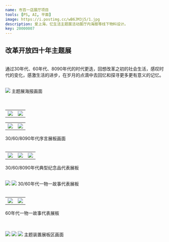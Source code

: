 ```yaml
---
name: 市百一店展厅项目
tools: [PS, AI, 平面]
image: https://i.postimg.cc/wB6JM3j5/1.jpg
description: 爱上海，忆生活主题展活动展厅内海报等线下物料设计。
key: 20000007
---
```


## 改革开放四十年主题展
<br />
通过30年代、60年代、8090年代的时代更迭，回想改革之初的社会生活，感叹时代的变化，感激生活的进步，在岁月的点滴中去回忆和探寻更多更有意义的记忆。
<br />
<br />

![](https://i.postimg.cc/BvQgymHG/2950x3095mm-02.jpg)
主题展海报画面
<br />
<br />
<br />

<table>
<tr>
<td><center><img src="https://i.postimg.cc/1t8KR4vC/2420x3300mm-20mm-02.jpg"></center></td>
<td><center><img src="https://i.postimg.cc/pdmZRqXb/30-2420x3300mm-20mm-02.jpg"></center></td>
</tr>
</table>

<table>
<tr>
<td><center><img src="https://i.postimg.cc/wvMm5PJ7/60-850x950mm-20mm-02.jpg"></center></td>
<td><center><img src="https://i.postimg.cc/pXzqnhR3/8090-1300x1350mm-20mm-40mm-02.jpg"></center></td>
</tr>
</table>  
30/60/8090年代序言展板画面  
<br />
<br />

<table>
<tr>
<td><center><img src="https://i.postimg.cc/4yhHq9WG/30-1200x2200mm-1300x2200mm-30mm-03.jpg"></center></td>
<td><center><img src="https://i.postimg.cc/8sQfSzY6/60-1200x2000mm-1300x2000mm-30mm-03.jpg"></center></td>
<td><center><img src="https://i.postimg.cc/nV63zYbv/8090-1200x2200mm-1300x2200mm-30mm-03.jpg"></center></td>
</tr>
</table>
30/60/8090年代典型纪念品代表展板
<br />
<br /> 

![](https://i.postimg.cc/VkGRx3wW/30-100-X100mm.jpg)
![](https://i.postimg.cc/sgDm03k2/60-400x400mm-10mm-12.jpg)
30/60年代一物一故事代表展板
<br />
<br />

<table>
<tr>
<td><center><img src="https://i.postimg.cc/43Bc9ZYD/60-100mm-X100mm-02.jpg"></center></td>
<td><center><img src="https://i.postimg.cc/NMnrd47b/60-600mm-X250mm-02.jpg"></center></td>
</tr>
</table>  
60年代一物一故事代表展板
<br />
<br />
<br />

![](https://i.postimg.cc/sgzKPj2x/4200x1660mm-50mm-20mm-02.jpg)
![](https://i.postimg.cc/vmqzd5tx/1000x2200mm-20mm-05.jpg)
![](https://i.postimg.cc/T3c0Czy9/1000x3300mm-20mm-06.jpg)
主题装置展板区画面
<br />
<br />